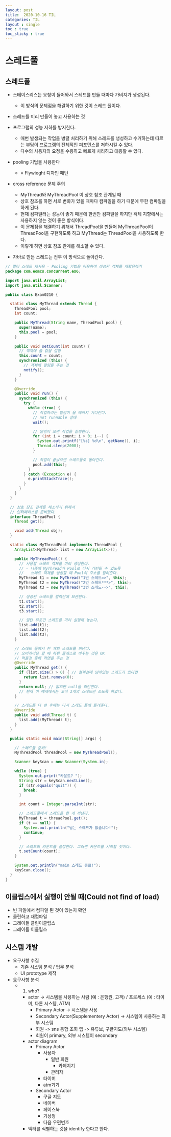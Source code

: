 ```yaml
---
layout: post
title:  2020-10-16 TIL
categories: TIL
layout : single
toc : true 
toc_sticky : true
---
```


# 스레드풀

## 스레드풀
- 스테이스리스는 요청이 들어와서 스레드를 만들 때마다 가비지가 생성된다.
    - 이 방식의 문제점을 해결하기 위한 것이 스레드 풀이다.
- 스레드를 미리 만들어 놓고 사용하는 것
- 프로그램의 성능 저하를 방지한다.
    - 매번 발생되는 작업을 병렬 처리하기 위해 스레드를 생성하고 수거하는데 따르는 부담이 프로그램의 전체적인 퍼포먼스를 저하시킬 수 있다.
    - 다수의 사용자의 요청을 수용하고 빠르게 처리하고 대응할 수 있다.
- pooling 기법을 사용한다
    - = Flywieght 디자인 패턴

- cross reference 문제 주의
    - MyThread와 MyThreadPool 이 상호 참조 관계일 때
    - 상호 참조를 하면 서로 변화가 있을 때마다 컴파일을 하기 때문에 무한 컴파일을 하게 된다.
    - 현재 컴파일러는 성능이 좋기 때문에 한번만 컴파일을 하지만 객체 지향에서는 사용하지 않는 것이 좋은 방식이다.
    - 이 문제점을 해결하기 위해서 ThreadPool을 만들어 MyThreadPool이 ThreadPool을 구현하도록 하고 MyThread는 ThreadPool을 사용하도록 한다. 
    - 이렇게 하면 상호 참조 관계를 해소할 수 있다.

- 자바로 만든 스레드는 전부 이 방식으로 돌아간다.

```java
// 멀티 스레드 재사용 - Pooling 기법을 이용하여 생성된 객체를 재활용하기
package com.eomcs.concurrent.ex6;

import java.util.ArrayList;
import java.util.Scanner;

public class Exam0210 {

  static class MyThread extends Thread {
    ThreadPool pool;
    int count;

    public MyThread(String name, ThreadPool pool) {
      super(name);
      this.pool = pool;
    }

    public void setCount(int count) {
      // 객체에 줄 값을 설정
      this.count = count;
      synchronized (this) {
        // 객체에 알림을 주는 것
        notify();
      }
    }

    @Override
    public void run() {
      synchronized (this) {
        try {
          while (true) {
            // 작업하라는 알림이 올 때까지 기다린다.
            // not runnable 상태
            wait();

            // 알림이 오면 작업을 실행한다.
            for (int i = count; i > 0; i--) {
              System.out.printf("[%s] %d\n", getName(), i);
              Thread.sleep(2000);
            }

            // 작업이 끝났으면 스레드풀로 돌아간다.
            pool.add(this);
          }
        } catch (Exception e) {
          e.printStackTrace();
        }
      }
    }
  }

  // 상호 참조 관계를 해소하기 위해서
  // 인터페이스를 준비했다.
  interface ThreadPool {
    Thread get();

    void add(Thread obj);
  }

  static class MyThreadPool implements ThreadPool {
    ArrayList<MyThread> list = new ArrayList<>();

    public MyThreadPool() {
      // 사용할 스레드 객체를 미리 생성한다.
      // - 나중에 MyThread가 Pool로 다시 리턴될 수 있도록
      //   스레드 객체를 생성할 때 Pool의 주소를 알려준다.
      MyThread t1 = new MyThread("1번 스레드=>", this);
      MyThread t2 = new MyThread("2번 스레드***>", this);
      MyThread t3 = new MyThread("3번 스레드-->", this);

      // 생성된 스레드를 컬렉션에 보관한다.
      t1.start();
      t2.start();
      t3.start();

      // 일단 무조건 스레드를 미리 실행해 놓는다.
      list.add(t1);
      list.add(t2);
      list.add(t3);
    }

    // 스레드 풀에서 한 개의 스레드를 꺼낸다.
    // 오버라이딩 할 때 하위 클래스로 바꾸는 것은 OK
    // 먹을것 중에 라면을 주는 것
    @Override
    public MyThread get() {
      if (list.size() > 0) { // 컬렉션에 남아있는 스레드가 있다면
        return list.remove(0);
      }
      return null; // 없으면 null을 리턴한다.
      // 현재 이 예제에서는 오직 3개의 스레드만 쓰도록 하였다.
    }

    // 스레드를 다 쓴 후에는 다시 스레드 풀에 돌려준다.
    @Override
    public void add(Thread t) {
      list.add((MyThread) t);
    }
  }

  public static void main(String[] args) {

    // 스레드풀 준비!
    MyThreadPool threadPool = new MyThreadPool();

    Scanner keyScan = new Scanner(System.in);

    while (true) {
      System.out.print("카운트? ");
      String str = keyScan.nextLine();
      if (str.equals("quit")) {
        break;
      }

      int count = Integer.parseInt(str);

      // 스레드풀에서 스레드를 한 개 꺼낸다.
      MyThread t = threadPool.get();
      if (t == null) {
        System.out.println("남는 스레드가 없습니다!");
        continue;
      }

      // 스레드의 카운트를 설정한다. 그러면 카운트를 시작할 것이다.
      t.setCount(count);
    }

    System.out.println("main 스레드 종료!");
    keyScan.close();
  }
}
```

## 이클립스에서 실행이 안될 때(Could not find of load)
- 빈 파일에서 컴파일 된 것이 있는지 확인
- 클린하고 재컴파일
- 그레이들 클린이클립스
- 그레이들 이클립스

## 시스템 개발
- 요구사항 수집
  - 기존 시스템 분석 / 업무 분석
  - UI prototype 제작
- 요구사항 분석
  - 1) who?
    - actor -> 시스템을 사용하는 사람 (예 : 은행원, 고객) / 프로세스 (예 : 타이머, 다른 시스템, ATM)
      - Primary Actor -> 시스템을 사용
      - Secondary Actor(Supplementery Actor) -> 시스템이 사용하는 외부 시스템
      - 회원 -> sns 통합 조회 앱 -> 유튜브, 구글지도(외부 시스템)
      - 회원이 primary, 외부 시스템이 secondary
    - actor diagram
      - Primary Actor
        - 사용자
          - 일반 회원
            - 카페지기
          - 관리자
        - 타이머
        - atm기기
      - Secondary Actor
        - 구글 지도
        - 네이버
        - 페이스북
        - 기상청
        - 다음 우편번호
    - 액터를 식별하는 것을 identify 한다고 한다.




